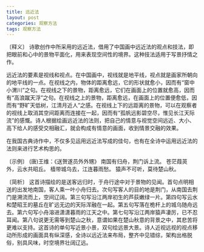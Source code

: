 ```yaml
---
title: 远近法
layout: post
categories: 观察方法
tags: 观察方法
---
```


〔释义〕 诗歌创作中所采用的远近法，借用了中国画中远近法的观点和技法，即把眼前和心中的景物平面化，用来表现空间性的境界。这种技法适用于写景抒情之作。

远近法的要素是视线和视点。在中国画中，视线就是地平线，视点就是画家所朝向的地平线的一点。在视线之内，物体的距离愈远，它的形状就愈小，因而有“窗中小渭川”之句。在视线之下的景物，距离愈远，它们在画面上的位置就愈高，因而有“高浪蹴天浮”之句。在视线之上的景物，距离愈远，在画面上的位置便愈低，因而有“野旷天低树，江清月近人”之感。在视线上下的远距离的景物，可以在观察者的视线上取消其空间距离而连接在一起，因而有“孤帆远影碧空尽，惟见长江天际流”的感慨。诗人根据绘画远近法的法则，把自己的情意与视觉空间远近、大小、高下给人的感受交相融汇，就会构成有情意的画面，收到情景交融的效果。

在我国古典诗作中，不仅多见运用远近法写成的佳句，也有在全诗中运用远近法的法则来进行艺术构思的。

〔示例〕 (唐)王维：《送贺遂员外外甥》
南国有归舟，荆门诉上流。
苍茫葭菼外，云水共昭丘。
樯带城乌去，江连暮雨愁。
猿声不可听，莫待楚山秋。

〔简析〕 这首诗描绘的是送客远归时，于舟行途中对于景物的见闻。首句点明相送的出发地南国，客人乘一叶小舟归去。次句写客人的目的地是荆门，从南国去荆门是溯流而上，空间辽阔。第三句写沿江两岸初生的芦荻嫩绿一片。第四句写云水和楚昭王的墓丘在旷远无边的天际浑融在一起。第五句写落在桅杆上的城乌随舟远去。第六句写小舟溶进潇潇暮雨的江天之中。第七句写沿江两岸猿声凄厉，已不忍耳闻。第八句说更无需等到楚山之秋，意谓如果在楚山秋意的背景之中，其悲苦将更难以支持。这首诗的单句写近景小景，双句绘远景大景。诗人近视远视的视点移动所形成的画面具有纵深感，全诗以远近法来布局，整齐中见错综，架构出格脱俗，别具风味，时空境界壮阔辽远。 
